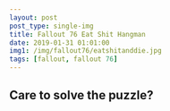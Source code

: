 ```yaml
---
layout: post
post_type: single-img
title: Fallout 76 Eat Shit Hangman
date: 2019-01-31 01:01:00
img1: /img/fallout76/eatshitanddie.jpg
tags: [fallout, fallout 76]
---
```

## Care to solve the puzzle?
